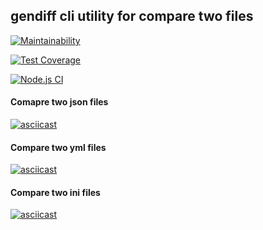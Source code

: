 ## gendiff cli utility for compare two files

[![Maintainability](https://api.codeclimate.com/v1/badges/6aa2ccec25a7c9707fa5/maintainability)](https://codeclimate.com/github/YU-K/frontend-project-lvl2/maintainability)

[![Test Coverage](https://api.codeclimate.com/v1/badges/6aa2ccec25a7c9707fa5/test_coverage)](https://codeclimate.com/github/YU-K/frontend-project-lvl2/test_coverage)

[![Node.js CI](https://github.com/YU-K/frontend-project-lvl2/workflows/Node.js%20CI/badge.svg?branch=master)](https://github.com/YU-K/frontend-project-lvl2/actions)


#### Comapre two json files 

[![asciicast](https://asciinema.org/a/6VORNupTqHUvc9zTX4TKAeSlW.svg)](https://asciinema.org/a/6VORNupTqHUvc9zTX4TKAeSlW)
#### Compare two yml files  
[![asciicast](https://asciinema.org/a/V7Cgffhtjdo5mEivyQ8xmLMiG.svg)](https://asciinema.org/a/V7Cgffhtjdo5mEivyQ8xmLMiG)
#### Compare two ini files
[![asciicast](https://asciinema.org/a/F7HDC5QdJ2IAciVKmkBFV7cLU.svg)](https://asciinema.org/a/F7HDC5QdJ2IAciVKmkBFV7cLU)
